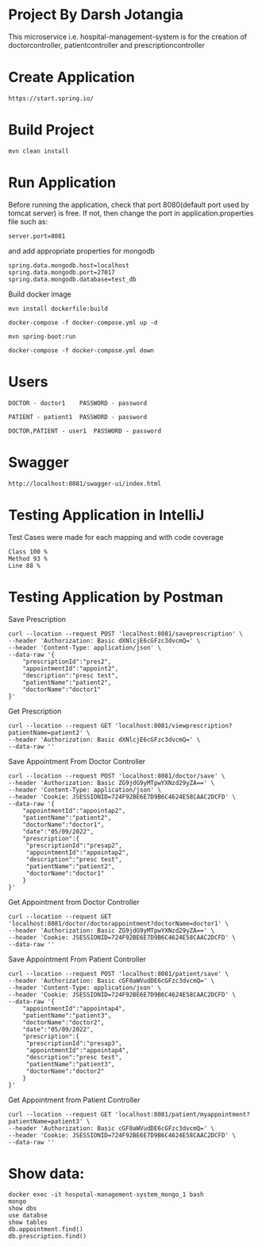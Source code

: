 # Project By Darsh Jotangia
This microservice i.e. hospital-management-system is for the creation of doctorcontroller, patientcontroller and prescriptioncontroller

# Create Application
```
https://start.spring.io/
```
# Build Project
```
mvn clean install
```
# Run Application
Before running the application, check that port 8080(default port used by tomcat server) is free. If not, then change the port in application.properties file such as:
```
server.port=8081
```
and add appropriate properties for mongodb
```
spring.data.mongodb.host=localhost
spring.data.mongodb.port=27017
spring.data.mongodb.database=test_db
```

Build docker image

```
mvn install dockerfile:build
```

```
docker-compose -f docker-compose.yml up -d

mvn spring-boot:run

docker-compose -f docker-compose.yml down
```

# Users
```
DOCTOR - doctor1	PASSWORD - password
```
```
PATIENT - patient1	PASSWORD - password
```
```
DOCTOR,PATIENT - user1	PASSWORD - password
```

# Swagger
```
http://localhost:8081/swagger-ui/index.html
```

# Testing Application in IntelliJ
Test Cases were made for each mapping and with code coverage
```
Class 100 %
Method 93 %
Line 88 %
```

# Testing Application by Postman

Save Prescription
```
curl --location --request POST 'localhost:8081/saveprescription' \
--header 'Authorization: Basic dXNlcjE6cGFzc3dvcmQ=' \
--header 'Content-Type: application/json' \
--data-raw '{
    "prescriptionId":"pres2",
    "appointmentId":"appoint2",
    "description":"presc test",
    "patientName":"patient2",
    "doctorName":"doctor1"
}'
```

Get Prescription
```
curl --location --request GET 'localhost:8081/viewprescription?patientName=patient2' \
--header 'Authorization: Basic dXNlcjE6cGFzc3dvcmQ=' \
--data-raw ''
```

Save Appointment From Doctor Controller
```
curl --location --request POST 'localhost:8081/doctor/save' \
--header 'Authorization: Basic ZG9jdG9yMTpwYXNzd29yZA==' \
--header 'Content-Type: application/json' \
--header 'Cookie: JSESSIONID=724F92BE6E7D9B6C4624E58CAAC2DCFD' \
--data-raw '{
    "appointmentId":"appointap2",
    "patientName":"patient2",
    "doctorName":"doctor1",
    "date":"05/09/2022",
    "prescription":{
     "prescriptionId":"presap2",
     "appointmentId":"appointap2",
     "description":"presc test",
     "patientName":"patient2",
     "doctorName":"doctor1"
    }
}'
```
Get Appointment from Doctor Controller
```
curl --location --request GET 'localhost:8081/doctor/doctorappointment?doctorName=doctor1' \
--header 'Authorization: Basic ZG9jdG9yMTpwYXNzd29yZA==' \
--header 'Cookie: JSESSIONID=724F92BE6E7D9B6C4624E58CAAC2DCFD' \
--data-raw ''
```

Save Appointment From Patient Controller
```
curl --location --request POST 'localhost:8081/patient/save' \
--header 'Authorization: Basic cGF0aWVudDE6cGFzc3dvcmQ=' \
--header 'Content-Type: application/json' \
--header 'Cookie: JSESSIONID=724F92BE6E7D9B6C4624E58CAAC2DCFD' \
--data-raw '{
    "appointmentId":"appointap4",
    "patientName":"patient3",
    "doctorName":"doctor2",
    "date":"05/09/2022",
    "prescription":{
     "prescriptionId":"presap3",
     "appointmentId":"appointap4",
     "description":"presc test",
     "patientName":"patient3",
     "doctorName":"doctor2"
    }
}'
```

Get Appointment from Patient Controller
```
curl --location --request GET 'localhost:8081/patient/myappointment?patientName=patient3' \
--header 'Authorization: Basic cGF0aWVudDE6cGFzc3dvcmQ=' \
--header 'Cookie: JSESSIONID=724F92BE6E7D9B6C4624E58CAAC2DCFD' \
--data-raw ''
```

# Show data:
```
docker exec -it hospotal-management-system_mongo_1 bash
mongo
show dbs
use databse
show tables
db.appointment.find()
db.prescription.find()
```